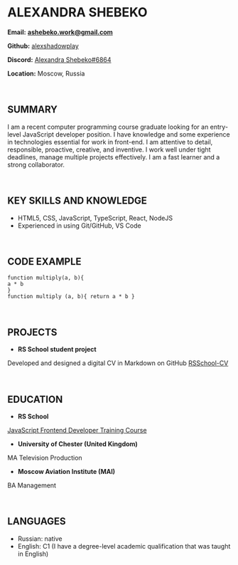 # **ALEXANDRA SHEBEKO**  


**Email:** [**ashebeko.work@gmail.com**](mailto:ashebeko.work@gmail.com)

**Github:** [alexshadowplay](http://github.com/alexshadowplay)

**Discord:** [Alexandra Shebeko#6864](https://discord.gg/nmxAXpWKW5)

**Location:** Moscow, Russia

&nbsp;

## **SUMMARY**  

I am a recent computer programming course graduate looking for an entry-level JavaScript developer position. I have knowledge and some experience in technologies essential for work in front-end. I am attentive to detail, responsible, proactive, creative, and inventive. I work well under tight deadlines, manage multiple projects effectively. I am a fast learner and a strong collaborator.  

&nbsp;

## **KEY SKILLS AND KNOWLEDGE**

- HTML5, CSS, JavaScript, TypeScript, React, NodeJS
- Experienced in using Git/GitHub, VS Code

&nbsp;

## **CODE EXAMPLE**  

    function multiply(a, b){
    a * b
    }     
    function multiply (a, b){ return a * b }

&nbsp;

## **PROJECTS**  

 - **RS School student project**

 Developed and designed a digital CV in Markdown on GitHub [RSSchool-CV](https://alexshadowplay.github.io/rsschool-cv/cv)  

&nbsp;

## **EDUCATION**  

 - **RS School** 

[JavaScript Frontend Developer Training Course](https://rs.school/js/)

 - **University of Chester (United Kingdom)**

MA Television Production

 - **Moscow Aviation Institute (MAI)**

BA Management  

&nbsp;

## **LANGUAGES**

- Russian: native
- English: C1 (I have a degree-level academic qualification that was taught in English)